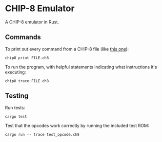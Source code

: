 # CHIP-8 Emulator

A CHIP-8 emulator in Rust.

## Commands

To print out every command from a CHIP-8 file (like [this
one](https://johnearnest.github.io/chip8Archive/roms/octojam1title.ch8)):

    chip8 print FILE.ch8

To run the program, with helpful statements indicating what instructions it's
executing:

    chip8 trace FILE.ch8

## Testing

Run tests:

    cargo test

Test that the opcodes work correctly by running the included test ROM:

    cargo run -- trace test_opcode.ch8
